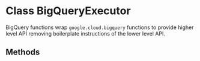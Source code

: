 # Class BigQueryExecutor

BigQuery functions wrap `google.cloud.bigquery` functions to provide higher level API removing boilerplate instructions of the lower level API.

## Methods

### 